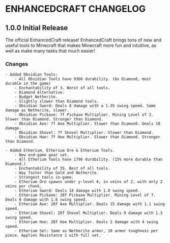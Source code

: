 # ENHANCEDCRAFT CHANGELOG

## 1.0.0 Initial Release

The official EnhancedCraft release! EnhancedCraft brings tons of new and useful tools to Minecraft that makes Minecraft more fun and intuitive, as well as make many tasks that much easier!

### Changes

    - Added Obsidian Tools:
        - All Obsidian Tools have 9366 durability. (6x Diamond, most durable in the game)
        - Enchantability of 3. Worst of all tools.
        - Diamond Alternative.
        - Budget Netherite.
        - Slightly slower than Diamond tools.
        - Obsidian Sword: Deals 8 damage with a 1.35 swing speed. Same damage as Netherite, slower.
        - Obsidian Pickaxe: 7f Pickaxe Multiplier. Mining Level of 3. Slower than Diamond. Stronger than Diamond.
        - Obsidian Axe: 7f Axe Multiplier. Slower than Diamond. Deals 10 damage.
        - Obsidian Shovel: 7f Shovel Multiplier. Slower than Diamond.
        - Obsidian Hoe: 7f Hoe Multiplier. Slower than Diamond. Stronger than Diamond.

    - Added Etherium, Etherium Ore & Etherium Tools.
        - New end-game gear set.
        - All Etherium Tools have 1796 durability. (15% more durable than Diamond.)
        - Enchantability of 35. Best of all tools.
        - Way faster than Gold and Netherite.
        - Strongest tools in-game.
        - Etherium Ore spawns under y-level 6, in veins of 2, with only 2 veins per chunk.
        - Etherium Sword: Deals 14 damage with 1.8 swing speed.
        - Etherium Pickaxe: 28f Pickaxe Multiplier. Mining Level of 7. Deals 8 damage with 1.6 swing speed.
        - Etherium Axe: 28f Axe Multiplier. Deals 15 damage with 1.1 swing speed.
        - Etherium Shovel: 28f Shovel Multiplier. Deals 9 damage with 1.3 swing speed.
        - Etherium Hoe: 28f Hoe Multiplier. Deals 2 damage with 4 swing speed.
        - Etherium Set: Same as Netherite armor, 10 armor toughness per piece. Applies Resistance 1 with full set.